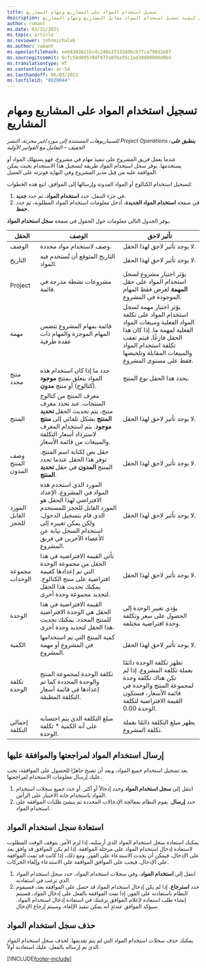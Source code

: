 ```yaml
---
title: تسجيل استخدام المواد على المشاريع ومهام المشاريع
description: يوفر هذا المقال معلومات حول كيفية تسجيل استخدام المواد مقابل المشاريع ومهام المشاريع.
author: rumant
ms.date: 03/31/2021
ms.topic: article
ms.reviewer: johnmichalak
ms.author: rumant
ms.openlocfilehash: eeb8303821bc4c246e37333ddbcb77ca798d2e8f
ms.sourcegitcommit: 6cfc50d89528df977a8f6a55c1ad39d99800d9b4
ms.translationtype: HT
ms.contentlocale: ar-SA
ms.lasthandoff: 06/03/2022
ms.locfileid: "8920044"
---
```

# <a name="record-material-usage-on-projects-and-project-tasks"></a>تسجيل استخدام المواد على المشاريع ومهام المشاريع

_**ينطبق على:** ‏‫Project Operations للسيناريوهات المستندة إلى مورد/غير مخزنة‬، ‏‫النشر الخفيف – التعامل مع الفواتير الأولية‬_

عندما يعمل فريق المشروع على تنفيذ مهام في مشروع، فهو يستهلك المواد أو يستخدمها. يوفر سجل استخدام المواد طريقة لتسجيل هذا الاستخدام بحيث يمكن الموافقة عليه من قِبل مدير المشروع وفي النهاية فوترته على العميل. 

لتسجيل استخدام الكتالوج أو المواد المدونة وإرسالها إلى الموافق، اتبع هذه الخطوات: 

1. في جزء التنقل، حدد **استخدام المواد**، ثم حدد **جديد**.
2. في صفحة **استخدام المواد الجديدة**، أدخل معلومات استخدام المواد المطلوبة، ثم حدد **حفظ**.

يوفر الجدول التالي معلومات حول الحقول في صفحة **سجل استخدام المواد**. 

| **الحقل** | **الوصف** | **تأثير لاحق** |
| --- | --- | --- |
| الوصف  | وصف لاستخدام مواد محددة. | لا يوجد تأثير لاحق لهذا الحقل. |
| التاريخ‬ | التاريخ المتوقع أن تُستخدم فيه المواد. | لا يوجد تأثير لاحق لهذا الحقل. |
| Project | مشروعات نشطة مدرجة في قائمة. | يؤثر اختيار مشروع لسجل استخدام المواد على حقل **المهمة** لعرض فقط المهام الموجودة في المشروع. |
| مهمة | قائمة بمهام المشروع تتضمن المهام الموجزة والمهام ذات عقدة طرفية | يؤثر اختيار مهمة لسجل استخدام المواد على تكلفة المواد الفعلية ومبيعات المواد الفعلية لمهمة ما. إذا كان هذا الحقل فارغًا، فيتم تعقب تكلفة استخدام المواد والمبيعات المقابلة وتلخيصها فقط على مستوى المشروع. |
| منتج محدد | حدد ما إذا كان استخدام هذه المواد يتعلق بمنتج **موجود** (كتالوج) أو منتج **مدون**. | يحدد هذا الحقل نوع المنتج. |
| المنتج  | معرف المنتج من كتالوج المنتجات. عند تحدد معرف منتج، يتم تحديث الحقل **تحديد المنتج** بشكل تلقائي إلى **منتج موجود**. يتم استخدام المعرف لاسترداد أسعار التكلفة والمبيعات من قائمة الأسعار. | لا يوجد تأثير لاحق لهذا الحقل. |
| وصف المنتج المدون | حقل نص لكتابة اسم المنتج. توفر هذا الحقل عندما تحدد المنتج **المدون** في حقل **تحديد المنتج**.| لا يوجد تأثير لاحق لهذا الحقل. |
| المورد القابل للحجز| المورد الذي استخدم هذه المواد في المشروع. الإعداد الافتراضي لهذا الحقل هو المورد القابل للحجز للمستخدم الذي قام بتسجيل الدخول، ولكن يمكن تغييره إلى استخدام السجل نيابة عن الأعضاء الآخرين في فريق المشروع. | لا يوجد تأثير لاحق لهذا الحقل. |
| مجموعة الوحدات | تأتي القيمة الافتراضية في هذا الحقل من مجموعة الوحدة التي تم إعدادها كقيمة افتراضية على منتج الكتالوج. يمكنك تحديث هذا الحقل لتحديد مجموعة وحدة أخرى. | لا يوجد تأثير لاحق لهذا الحقل. |
| الوحدة | القيمة الافتراضية في هذا الحقل هي الوحدة الافتراضية للمنتج المحدد. يمكنك تحديث هذا الحقل لتحديد وحدة أخرى. | يؤدي تغيير الوحدة إلى الحصول على سعر وتكلفة وحدة افتراضية مختلفة. |
| الكمية | كمية المنتج التي تم استخدامها في المشروع أو مهمة المشروع. | لا يوجد تأثير لاحق لهذا الحقل. |
| تكلفة الوحدة | تكلفة الوحدة لمجموعة المنتج والوحدة المحددة كما تم إعدادها في قائمة أسعار التكلفة المطبقة. | تظهر تكلفة الوحدة دائمًا بعملة تكلفة المشروع. إذا لم تكن هناك تكلفة وحدة لمجموعة المنتج والوحدة في قائمة الأسعار، فستكون القيمة الافتراضية لتكلفة الوحدة 0.00. |
| إجمالي التكلفة | مبلغ التكلفة الذي يتم احتسابه على أنه الكمية \* تكلفة الوحدة.| يظهر مبلغ التكلفة دائمًا بعملة تكلفة المشروع. |


## <a name="submit-material-usage-for-review-and-approval"></a>إرسال استخدام المواد لمراجعتها والموافقة عليها 
بعد تسجيل استخدام جميع المواد، وبعد أن تصبح جاهزًا للحصول على الموافقة، يجب عليك إرسال معلومات الاستخدام لمراجعتها.

1. انتقل إلى **سجل استخدام المواد** وحدد إدخالاً أو أكثر. أو حدد جميع سجلات استخدام المواد باستخدام خانة الاختيار على الرأس.
2. حدد **إرسال**. يقوم النظام بمعالجة الإدخالات المحددة ثم ينشئ طلبات الموافقة على استخدام المواد.

## <a name="recall-a-material-usage-log"></a>استعادة سجل استخدام المواد

يمكنك استعادة سجل استخدام المواد الذي أرسلته، إذا لزم الأمر. يتوقف الوقت المطلوب لاستعادة إدخال استخدام المواد على مرحلة الموافقة.  إذا لم يكن الموافق قد وافق بعد على الإدخال، فيمكن أن يحدث الاستدعاء على الفور. ومع ذلك، إذا كانت قد تمت الموافقة على الإدخال، فيجب على الموافق الموافقة على الاستدعاء وإلغاء الحركات.

1. انتقل إلى **استخدام المواد**، وفي سجلات استخدام المواد، حدد سجل استخدام المواد الذي ترغب في استعادته.
2. حدد **استرجاع**. إذا لم يكن إدخال استخدام المواد قد حصل على الموافقة بعد، فسيقوم النظام باستعادته على الفور. إذا تمت الموافقة بالفعل على إدخال المواد، فسيتم إنشاء طلب استعادة لإعلام الموافق برغبتك في استعادة إدخال استخدام المواد. سيؤكد الموافق عندئذٍ أنه يمكن تنفيذ الإلغاء، وسيتم إرجاع الإدخال.

## <a name="delete-a-material-usage-log"></a>حذف سجل استخدام المواد

يمكنك حذف سجلات استخدام المواد التي لم يتم تقديمها. لحذف سجل استخدام المواد الذي تم إرساله بالفعل، عليك استعادته أولاً.



[!INCLUDE[footer-include](../includes/footer-banner.md)]
